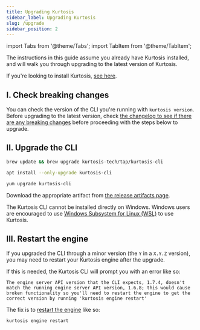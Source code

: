 ```yaml
---
title: Upgrading Kurtosis
sidebar_label: Upgrading Kurtosis
slug: /upgrade
sidebar_position: 2
---
```


<!---------- START IMPORTS ------------>

import Tabs from '@theme/Tabs';
import TabItem from '@theme/TabItem';

<!---------- END IMPORTS ------------>

The instructions in this guide assume you already have Kurtosis installed, and will walk you through upgrading to the latest version of Kurtosis. 

If you're looking to install Kurtosis, [see here][install-guide].

I. Check breaking changes
---------------------------------
You can check the version of the CLI you're running with `kurtosis version`. Before upgrading to the latest version, check [the changelog to see if there are any breaking changes][cli-changelog] before proceeding with the steps below to upgrade. 

II. Upgrade the CLI
-------------------------

<Tabs groupId="install-methods">
<TabItem value="homebrew" label="brew (MacOS)">

```bash
brew update && brew upgrade kurtosis-tech/tap/kurtosis-cli
```

</TabItem>
<TabItem value="apt" label="apt (Ubuntu)">

```bash
apt install --only-upgrade kurtosis-cli
```

</TabItem>
<TabItem value="yum" label="yum (RHEL)">

```bash
yum upgrade kurtosis-cli
```

</TabItem>
<TabItem value="other-linux" label="deb, rpm, and apk">

Download the appropriate artifact from [the release artifacts page][release-artifacts].

</TabItem>

<TabItem value="windows" label="Windows">

The Kurtosis CLI cannot be installed directly on Windows. Windows users are encouraged to use [Windows Subsystem for Linux (WSL)][windows-susbsystem-for-linux] to use Kurtosis.

</TabItem>

</Tabs>

III. Restart the engine
-----------------------
If you upgraded the CLI through a minor version (the `Y` in a `X.Y.Z` version), you may need to restart your Kurtosis engine after the upgrade. 

If this is needed, the Kurtosis CLI will prompt you with an error like so:

```text
The engine server API version that the CLI expects, 1.7.4, doesn't match the running engine server API version, 1.6.8; this would cause broken functionality so you'll need to restart the engine to get the correct version by running 'kurtosis engine restart'
```

The fix is to [restart the engine][kurtosis-engine-restart] like so:

```
kurtosis engine restart
```

<!-------------------------- ONLY LINKS BELOW HERE ---------------------------->
[install-guide]: ./installing-the-cli.md
[cli-changelog]: ../changelog.md
[metrics-philosophy]: ../explanations/metrics-philosophy.md
[quickstart]: ../quickstart.md
[installing-tab-completion]: ./adding-tab-completion.md

[release-artifacts]: https://github.com/kurtosis-tech/kurtosis-cli-release-artifacts/releases
[windows-susbsystem-for-linux]: https://learn.microsoft.com/en-us/windows/wsl/

[kurtosis-engine-restart]: ../reference/cli/engine-restart.md
